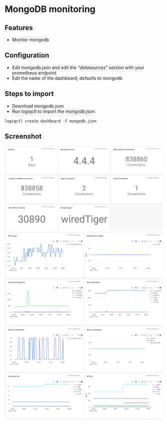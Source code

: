 # MongoDB monitoring

## Features
* Monitor mongodb

## Configuration

* Edit mongodb.json and edit the *"datasources"* section with your prometheus endpoint
* Edit the name of the dashboard, defaults to mongodb

## Steps to import

* Download mongodb.json
* Run logiqctl to import the mongodb.json

```
logiqctl create dashboard -f mongodb.json
```

## Screenshot
![image info](./mongodb-1.png)
![image info](./mongodb-2.png)
![image info](./mongodb-3.png)
